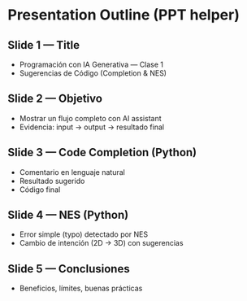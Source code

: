 # Presentation Outline (PPT helper)

## Slide 1 — Title
- Programación con IA Generativa — Clase 1
- Sugerencias de Código (Completion & NES)

## Slide 2 — Objetivo
- Mostrar un flujo completo con AI assistant
- Evidencia: input → output → resultado final

## Slide 3 — Code Completion (Python)
- Comentario en lenguaje natural
- Resultado sugerido
- Código final

## Slide 4 — NES (Python)
- Error simple (typo) detectado por NES
- Cambio de intención (2D → 3D) con sugerencias

## Slide 5 — Conclusiones
- Beneficios, límites, buenas prácticas
